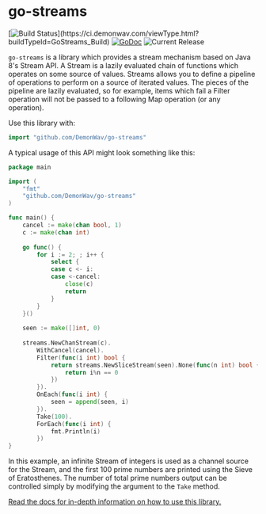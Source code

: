go-streams
==========

[![Build Status](https://ci.demonwav.com/app/rest/builds/buildType:(id:GoStreams_Build)/statusIcon)](https://ci.demonwav.com/viewType.html?buildTypeId=GoStreams_Build) [![GoDoc](https://godoc.org/github.com/DemonWav/go-streams?status.svg)](https://godoc.org/github.com/DemonWav/go-streams) ![Current Release](https://img.shields.io/badge/release-v1.0.0-orange.svg?style=flat-square)

`go-streams` is a library which provides a stream mechanism based on Java 8's Stream API. A Stream is a lazily evaluated
chain of functions which operates on some source of values. Streams allows you to define a pipeline of operations to
perform on a source of iterated values. The pieces of the pipeline are lazily evaluated, so for example, items which
fail a Filter operation will not be passed to a following Map operation (or any operation).

Use this library with:

```go
import "github.com/DemonWav/go-streams"
```

A typical usage of this API might look something like this:

```go
package main

import (
	"fmt"
	"github.com/DemonWav/go-streams"
)

func main() {
	cancel := make(chan bool, 1)
    c := make(chan int)
    
    go func() {
    	for i := 2; ; i++ {
    		select {
    		case c <- i:
    		case <-cancel:
    			close(c)
    			return
    		}
    	}
    }()
    
    seen := make([]int, 0)
    
    streams.NewChanStream(c).
    	WithCancel(cancel).
    	Filter(func(i int) bool {
    		return streams.NewSliceStream(seen).None(func(n int) bool {
    			return i%n == 0
    		})
    	}).
    	OnEach(func(i int) {
    		seen = append(seen, i)
    	}).
    	Take(100).
    	ForEach(func(i int) {
    		fmt.Println(i)
    	})
}
```

In this example, an infinite Stream of integers is used as a channel source for the Stream, and the first 100 prime
numbers are printed using the Sieve of Eratosthenes. The number of total prime numbers output can be controlled simply
by modifying the argument to the `Take` method.

[Read the docs for in-depth information on how to use this library.](https://godoc.org/github.com/DemonWav/go-streams)
